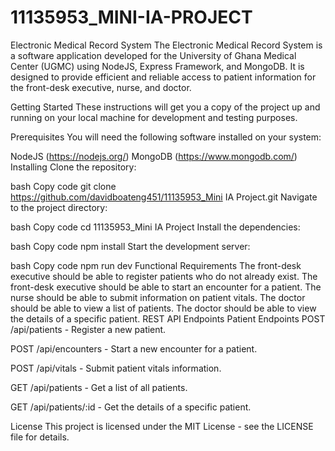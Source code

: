 # 11135953_MINI-IA-PROJECT
Electronic Medical Record System
The Electronic Medical Record System is a software application developed for the University of Ghana Medical Center (UGMC) using NodeJS, Express Framework, and MongoDB. It is designed to provide efficient and reliable access to patient information for the front-desk executive, nurse, and doctor.

Getting Started
These instructions will get you a copy of the project up and running on your local machine for development and testing purposes.

Prerequisites
You will need the following software installed on your system:

NodeJS (https://nodejs.org/)
MongoDB (https://www.mongodb.com/)
Installing
Clone the repository:

bash
Copy code
git clone https://github.com/davidboateng451/11135953_Mini IA Project.git
Navigate to the project directory:

bash
Copy code
cd 11135953_Mini IA Project
Install the dependencies:

bash
Copy code
npm install
Start the development server:

bash
Copy code
npm run dev
Functional Requirements
The front-desk executive should be able to register patients who do not already exist.
The front-desk executive should be able to start an encounter for a patient.
The nurse should be able to submit information on patient vitals.
The doctor should be able to view a list of patients.
The doctor should be able to view the details of a specific patient.
REST API Endpoints
Patient Endpoints
POST /api/patients - Register a new patient.

POST /api/encounters - Start a new encounter for a patient.

POST /api/vitals - Submit patient vitals information.

GET /api/patients - Get a list of all patients.

GET /api/patients/:id - Get the details of a specific patient.

License
This project is licensed under the MIT License - see the LICENSE file for details.
